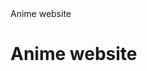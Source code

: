 <!DOCTYPE html>

<html>  

<head>
     Anime website 
</head>
<body> 
<h1>Anime website</h1>
</body>



</html>
